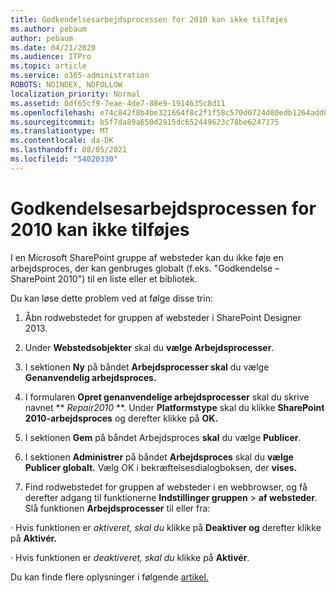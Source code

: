 ```yaml
---
title: Godkendelsesarbejdsprocessen for 2010 kan ikke tilføjes
ms.author: pebaum
author: pebaum
ms.date: 04/21/2020
ms.audience: ITPro
ms.topic: article
ms.service: o365-administration
ROBOTS: NOINDEX, NOFOLLOW
localization_priority: Normal
ms.assetid: 0df65cf9-7eae-4de7-88e9-1914635c8d11
ms.openlocfilehash: e74c842f8b4be321664f8c2f1f58c570d0724d80edb1264add0647bf313bc82f
ms.sourcegitcommit: b5f7da89a650d2915dc652449623c78be6247175
ms.translationtype: MT
ms.contentlocale: da-DK
ms.lasthandoff: 08/05/2021
ms.locfileid: "54020330"
---
```

# <a name="unable-to-add-2010-approval-workflow"></a>Godkendelsesarbejdsprocessen for 2010 kan ikke tilføjes

I en Microsoft SharePoint gruppe af websteder kan du ikke føje en arbejdsproces, der kan genbruges globalt (f.eks. "Godkendelse – SharePoint 2010") til en liste eller et bibliotek.
  
Du kan løse dette problem ved at følge disse trin: 
  
1. Åbn rodwebstedet for gruppen af websteder i SharePoint Designer 2013.
  
2. Under **Webstedsobjekter** skal du **vælge Arbejdsprocesser**. 
  
3. I sektionen **Ny** på båndet **Arbejdsprocesser skal** du vælge **Genanvendelig arbejdsproces.** 
  
4. I formularen **Opret genanvendelige arbejdsprocesser** skal du skrive navnet ** *Repair2010* **. Under **Platformstype** skal du klikke **SharePoint 2010-arbejdsproces** og derefter klikke på **OK.** 
  
1. I sektionen **Gem** på båndet Arbejdsproces **skal** du vælge **Publicer**. 
  
2. I sektionen **Administrer** på båndet **Arbejdsproces** skal du **vælge Publicer globalt.** Vælg OK i bekræftelsesdialogboksen, der **vises.** 
  
3. Find rodwebstedet for gruppen af websteder i en webbrowser, og få derefter adgang til funktionerne **Indstillinger gruppen** \> **af websteder**. Slå funktionen **Arbejdsprocesser** til eller fra: 
  
· Hvis funktionen er *aktiveret, skal du* klikke på **Deaktiver og** derefter klikke på **Aktivér.** 
  
· Hvis funktionen er  *deaktiveret, skal du*  klikke på **Aktivér**. 
  
Du kan finde flere oplysninger i følgende [artikel.](https://go.microsoft.com/fwlink/?linkid=2047770&amp;clcid=0x409)
  

